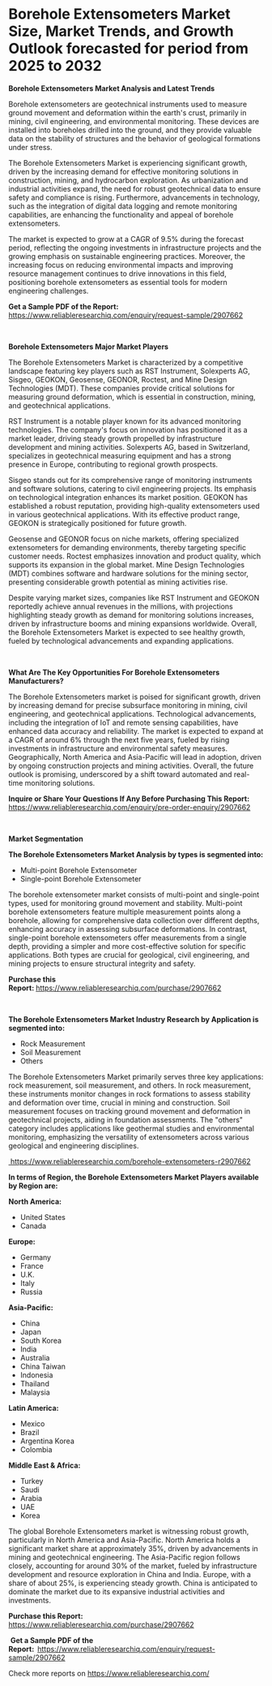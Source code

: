 <p><h1>Borehole Extensometers Market Size, Market Trends, and Growth Outlook forecasted for period from 2025 to 2032</h1></p><p><strong>Borehole Extensometers Market Analysis and Latest Trends</strong></p>
<p><p>Borehole extensometers are geotechnical instruments used to measure ground movement and deformation within the earth's crust, primarily in mining, civil engineering, and environmental monitoring. These devices are installed into boreholes drilled into the ground, and they provide valuable data on the stability of structures and the behavior of geological formations under stress.</p><p>The Borehole Extensometers Market is experiencing significant growth, driven by the increasing demand for effective monitoring solutions in construction, mining, and hydrocarbon exploration. As urbanization and industrial activities expand, the need for robust geotechnical data to ensure safety and compliance is rising. Furthermore, advancements in technology, such as the integration of digital data logging and remote monitoring capabilities, are enhancing the functionality and appeal of borehole extensometers.</p><p>The market is expected to grow at a CAGR of 9.5% during the forecast period, reflecting the ongoing investments in infrastructure projects and the growing emphasis on sustainable engineering practices. Moreover, the increasing focus on reducing environmental impacts and improving resource management continues to drive innovations in this field, positioning borehole extensometers as essential tools for modern engineering challenges.</p></p>
<p><strong>Get a Sample PDF of the Report:&nbsp;</strong> <a href="https://www.reliableresearchiq.com/enquiry/request-sample/2907662?utm_campaign=3066&utm_medium=2&utm_source=Github&utm_content=ia&utm_term=12032025&utm_id=borehole-extensometers">https://www.reliableresearchiq.com/enquiry/request-sample/2907662</a></p>
<p>&nbsp;</p>
<p><strong>Borehole Extensometers Major Market Players</strong></p>
<p><p>The Borehole Extensometers Market is characterized by a competitive landscape featuring key players such as RST Instrument, Solexperts AG, Sisgeo, GEOKON, Geosense, GEONOR, Roctest, and Mine Design Technologies (MDT). These companies provide critical solutions for measuring ground deformation, which is essential in construction, mining, and geotechnical applications.</p><p>RST Instrument is a notable player known for its advanced monitoring technologies. The company's focus on innovation has positioned it as a market leader, driving steady growth propelled by infrastructure development and mining activities. Solexperts AG, based in Switzerland, specializes in geotechnical measuring equipment and has a strong presence in Europe, contributing to regional growth prospects.</p><p>Sisgeo stands out for its comprehensive range of monitoring instruments and software solutions, catering to civil engineering projects. Its emphasis on technological integration enhances its market position. GEOKON has established a robust reputation, providing high-quality extensometers used in various geotechnical applications. With its effective product range, GEOKON is strategically positioned for future growth.</p><p>Geosense and GEONOR focus on niche markets, offering specialized extensometers for demanding environments, thereby targeting specific customer needs. Roctest emphasizes innovation and product quality, which supports its expansion in the global market. Mine Design Technologies (MDT) combines software and hardware solutions for the mining sector, presenting considerable growth potential as mining activities rise.</p><p>Despite varying market sizes, companies like RST Instrument and GEOKON reportedly achieve annual revenues in the millions, with projections highlighting steady growth as demand for monitoring solutions increases, driven by infrastructure booms and mining expansions worldwide. Overall, the Borehole Extensometers Market is expected to see healthy growth, fueled by technological advancements and expanding applications.</p></p>
<p>&nbsp;</p>
<p><strong>What Are The Key Opportunities For Borehole Extensometers Manufacturers?</strong></p>
<p><p>The Borehole Extensometers market is poised for significant growth, driven by increasing demand for precise subsurface monitoring in mining, civil engineering, and geotechnical applications. Technological advancements, including the integration of IoT and remote sensing capabilities, have enhanced data accuracy and reliability. The market is expected to expand at a CAGR of around 6% through the next five years, fueled by rising investments in infrastructure and environmental safety measures. Geographically, North America and Asia-Pacific will lead in adoption, driven by ongoing construction projects and mining activities. Overall, the future outlook is promising, underscored by a shift toward automated and real-time monitoring solutions.</p></p>
<p><strong>Inquire or Share Your Questions If Any Before Purchasing This Report:</strong> <a href="https://www.reliableresearchiq.com/enquiry/pre-order-enquiry/2907662?utm_campaign=3066&utm_medium=2&utm_source=Github&utm_content=ia&utm_term=12032025&utm_id=borehole-extensometers">https://www.reliableresearchiq.com/enquiry/pre-order-enquiry/2907662</a></p>
<p>&nbsp;</p>
<p><strong>Market Segmentation</strong></p>
<p><strong>The Borehole Extensometers Market Analysis by types is segmented into:</strong></p>
<p><ul><li>Multi-point Borehole Extensometer</li><li>Single-point Borehole Extensometer</li></ul></p>
<p><p>The borehole extensometer market consists of multi-point and single-point types, used for monitoring ground movement and stability. Multi-point borehole extensometers feature multiple measurement points along a borehole, allowing for comprehensive data collection over different depths, enhancing accuracy in assessing subsurface deformations. In contrast, single-point borehole extensometers offer measurements from a single depth, providing a simpler and more cost-effective solution for specific applications. Both types are crucial for geological, civil engineering, and mining projects to ensure structural integrity and safety.</p></p>
<p><strong>Purchase this Report:&nbsp;</strong><a href="https://www.reliableresearchiq.com/purchase/2907662?utm_campaign=3066&utm_medium=2&utm_source=Github&utm_content=ia&utm_term=12032025&utm_id=borehole-extensometers">https://www.reliableresearchiq.com/purchase/2907662</a></p>
<p>&nbsp;</p>
<p><strong>The Borehole Extensometers Market Industry Research by Application is segmented into:</strong></p>
<p><ul><li>Rock Measurement</li><li>Soil Measurement</li><li>Others</li></ul></p>
<p><p>The Borehole Extensometers Market primarily serves three key applications: rock measurement, soil measurement, and others. In rock measurement, these instruments monitor changes in rock formations to assess stability and deformation over time, crucial in mining and construction. Soil measurement focuses on tracking ground movement and deformation in geotechnical projects, aiding in foundation assessments. The "others" category includes applications like geothermal studies and environmental monitoring, emphasizing the versatility of extensometers across various geological and engineering disciplines.</p></p>
<p><a href="https://www.reliableresearchiq.com/borehole-extensometers-r2907662?utm_campaign=3066&utm_medium=2&utm_source=Github&utm_content=ia&utm_term=12032025&utm_id=borehole-extensometers">&nbsp;https://www.reliableresearchiq.com/borehole-extensometers-r2907662</a></p>
<p><strong>In terms of Region, the Borehole Extensometers Market Players available by Region are:</strong></p>
<p>
    <p> <strong> North America: </strong>
        <ul>
            <li>United States</li>
            <li>Canada</li>
        </ul>
        </p> 
    <p> <strong> Europe: </strong>
        <ul>
            <li>Germany</li>
            <li>France</li>
            <li>U.K.</li>
            <li>Italy</li>
            <li>Russia</li>
        </ul>
        </p> 
    <p> <strong> Asia-Pacific: </strong>
        <ul>
            <li>China</li>
            <li>Japan</li>
            <li>South Korea</li>
            <li>India</li>
            <li>Australia</li>
            <li>China Taiwan</li>
            <li>Indonesia</li>
            <li>Thailand</li>
            <li>Malaysia</li>
        </ul>
        </p> 
    <p> <strong> Latin America: </strong>
        <ul>
            <li>Mexico</li>
            <li>Brazil</li>
            <li>Argentina Korea</li>
            <li>Colombia</li>
        </ul>
        </p> 
    <p> <strong> Middle East & Africa: </strong>
        <ul>
            <li>Turkey</li>
            <li>Saudi</li>
            <li>Arabia</li>
            <li>UAE</li>
            <li>Korea</li>
        </ul>
    </p>
    </p>
<p><p>The global Borehole Extensometers market is witnessing robust growth, particularly in North America and Asia-Pacific. North America holds a significant market share at approximately 35%, driven by advancements in mining and geotechnical engineering. The Asia-Pacific region follows closely, accounting for around 30% of the market, fueled by infrastructure development and resource exploration in China and India. Europe, with a share of about 25%, is experiencing steady growth. China is anticipated to dominate the market due to its expansive industrial activities and investments.</p></p>
<p><strong>Purchase this Report: </strong><a href="https://www.reliableresearchiq.com/purchase/2907662?utm_campaign=3066&utm_medium=2&utm_source=Github&utm_content=ia&utm_term=12032025&utm_id=borehole-extensometers">https://www.reliableresearchiq.com/purchase/2907662</a></p>
<p>&nbsp;<strong>Get a Sample PDF of the Report:&nbsp;&nbsp;</strong><a href="https://www.reliableresearchiq.com/enquiry/request-sample/2907662?utm_campaign=3066&utm_medium=2&utm_source=Github&utm_content=ia&utm_term=12032025&utm_id=borehole-extensometers">https://www.reliableresearchiq.com/enquiry/request-sample/2907662</a></p>
<p><strong></strong></p>
<p>Check more reports on <a href="https://www.reliableresearchiq.com/?utm_campaign=3066&utm_medium=2&utm_source=Github&utm_content=ia&utm_term=12032025&utm_id=borehole-extensometers">https://www.reliableresearchiq.com/</a></p>